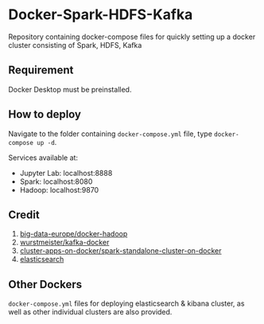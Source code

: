 # Docker-Spark-HDFS-Kafka
Repository containing docker-compose files for quickly setting up a docker cluster consisting of Spark, HDFS, Kafka

## Requirement
Docker Desktop must be preinstalled.

## How to deploy
Navigate to the folder containing `docker-compose.yml` file, type `docker-compose up -d`.

Services available at:
* Jupyter Lab: localhost:8888
* Spark: localhost:8080
* Hadoop: localhost:9870

## Credit
1. [big-data-europe/docker-hadoop](https://github.com/big-data-europe/docker-hadoop)
2. [wurstmeister/kafka-docker](https://github.com/wurstmeister/kafka-docker)
3. [cluster-apps-on-docker/spark-standalone-cluster-on-docker](https://github.com/cluster-apps-on-docker/spark-standalone-cluster-on-docker)
4. [elasticsearch](https://www.elastic.co/guide/en/elasticsearch/reference/current/docker.html)

## Other Dockers
`docker-compose.yml` files for deploying elasticsearch & kibana cluster, as well as other individual clusters are also provided. 
